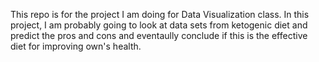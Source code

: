 This repo is for the project I am doing for Data Visualization class. In this project, I am probably going to look at data sets from ketogenic diet and predict the pros and cons and eventaully conclude if this is the effective diet for improving own's health. 
